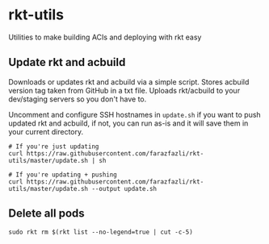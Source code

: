 # rkt-utils
Utilities to make building ACIs and deploying with rkt easy

## Update rkt and acbuild

Downloads or updates rkt and acbuild via a simple script. 
Stores acbuild version tag taken from GitHub in a txt file.
Uploads rkt/acbuild to your dev/staging servers so you don't have to.

Uncomment and configure SSH hostnames in `update.sh` if you want to push updated rkt and acbuild, if not, you can run as-is and it will save them in your current directory.

```
# If you're just updating
curl https://raw.githubusercontent.com/farazfazli/rkt-utils/master/update.sh | sh
```

```
# If you're updating + pushing
curl https://raw.githubusercontent.com/farazfazli/rkt-utils/master/update.sh --output update.sh
```
## Delete all pods

```
sudo rkt rm $(rkt list --no-legend=true | cut -c-5)
```
